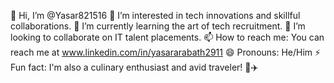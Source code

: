 👋 Hi, I’m @Yasar821516
👀 I’m interested in tech innovations and skillful collaborations.
🌱 I’m currently learning the art of tech recruitment.
💞️ I’m looking to collaborate on IT talent placements.
📫 How to reach me: You can reach me at www.linkedin.com/in/yasararabath2911
😄 Pronouns: He/Him
⚡ Fun fact: I'm also a culinary enthusiast and avid traveler! 🍳✈️

<!---
Yasar821516/Yasar821516 is a ✨ special ✨ repository because its `README.md` (this file) appears on your GitHub profile.
You can click the Preview link to take a look at your changes.
--->
